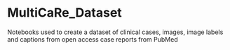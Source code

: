# MultiCaRe_Dataset
Notebooks used to create a dataset of clinical cases, images, image labels and captions from open access case reports from PubMed
